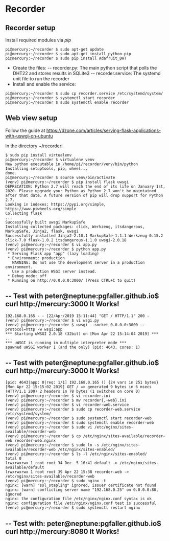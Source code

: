 # Recorder

## Recorder setup
Install required modules via _pip_
````
pi@mercury:~/recorder $ sudo apt-get update
pi@mercury:~/recorder $ sudo apt-get install python-pip
pi@mercury:~/recorder $ sudo pip install Adafruit_DHT
````
- Create the files:
-- recorder.py: The main python script that polls the DHT22 and stores results in SQLite3
-- recorder.service: The systemd unit file to run the recorder
- Install and enable the service:
````
pi@mercury:~/recorder $ sudo cp recorder.service /etc/systemd/system/
pi@mercury:~/recorder $ systemctl start recorder
pi@mercury:~/recorder $ sudo systemctl enable recorder
````

## Web view setup
Follow the guide at https://dzone.com/articles/serving-flask-applications-with-uswgi-on-ubuntu

In the directory ~/recorder:
````
$ sudo pip install virtualenv
pi@mercury:~/recorder $ virtualenv venv
New python executable in /home/pi/recorder/venv/bin/python
Installing setuptools, pip, wheel...
done.
pi@mercury:~/recorder $ source venv/bin/activate
(venv) pi@mercury:~/recorder $ pip install flask uwsgi
DEPRECATION: Python 2.7 will reach the end of its life on January 1st, 2020. Please upgrade your Python as Python 2.7 won't be maintained after that date. A future version of pip will drop support for Python 2.7.
Looking in indexes: https://pypi.org/simple, https://www.piwheels.org/simple
Collecting flask
...
Successfully built uwsgi MarkupSafe
Installing collected packages: click, Werkzeug, itsdangerous, MarkupSafe, Jinja2, flask, uwsgi
Successfully installed Jinja2-2.10.1 MarkupSafe-1.1.1 Werkzeug-0.15.2 click-7.0 flask-1.0.2 itsdangerous-1.1.0 uwsgi-2.0.18
(venv) pi@mercury:~/recorder $ vi app.py
(venv) pi@mercury:~/recorder $ python app.py
 * Serving Flask app "app" (lazy loading)
 * Environment: production
   WARNING: Do not use the development server in a production environment.
   Use a production WSGI server instead.
 * Debug mode: off
 * Running on http://0.0.0.0:3000/ (Press CTRL+C to quit)
````
--
Test with peter@neptune:pgfaller.github.io$ curl http://mercury:3000
It Works!
--
````
192.168.0.165 - - [22/Apr/2019 15:11:44] "GET / HTTP/1.1" 200 -
(venv) pi@mercury:~/recorder $ vi wsgi.py 
(venv) pi@mercury:~/recorder $ uwsgi --socket 0.0.0.0:3000 --protocol=http -w wsgi:app
*** Starting uWSGI 2.0.18 (32bit) on [Mon Apr 22 15:14:04 2019] ***
...
*** uWSGI is running in multiple interpreter mode ***
spawned uWSGI worker 1 (and the only) (pid: 4643, cores: 1)
````
--
Test with peter@neptune:pgfaller.github.io$ curl http://mercury:3000
It Works!
--
````
[pid: 4643|app: 0|req: 1/1] 192.168.0.165 () {24 vars in 251 bytes} [Mon Apr 22 15:15:02 2019] GET / => generated 9 bytes in 6 msecs (HTTP/1.1 200) 2 headers in 78 bytes (1 switches on core 0)
(venv) pi@mercury:~/recorder $ vi recorder.ini
(venv) pi@mercury:~/recorder $ mv recorder{,-web}.ini
(venv) pi@mercury:~/recorder $ vi recorder-web.service
(venv) pi@mercury:~/recorder $ sudo cp recorder-web.service /etc/systemd/system/
(venv) pi@mercury:~/recorder $ sudo systemctl start recorder-web
(venv) pi@mercury:~/recorder $ sudo systemctl enable recorder-web
(venv) pi@mercury:~/recorder $ sudo vi /etc/nginx/sites-available/recorder-web
(venv) pi@mercury:~/recorder $ cp /etc/nginx/sites-available/recorder-web recorder-web.nginx
(venv) pi@mercury:~/recorder $ sudo ln -s /etc/nginx/sites-available/recorder-web /etc/nginx/sites-enabled/
(venv) pi@mercury:~/recorder $ ls -l /etc/nginx/sites-enabled/
total 0
lrwxrwxrwx 1 root root 34 Dec  5 16:41 default -> /etc/nginx/sites-available/default
lrwxrwxrwx 1 root root 39 Apr 22 15:38 recorder-web -> /etc/nginx/sites-available/recorder-web
(venv) pi@mercury:~/recorder $ sudo nginx -t
nginx: [warn] "ssl_stapling" ignored, issuer certificate not found
nginx: [warn] conflicting server name "192.168.0.25" on 0.0.0.0:80, ignored
nginx: the configuration file /etc/nginx/nginx.conf syntax is ok
nginx: configuration file /etc/nginx/nginx.conf test is successful
(venv) pi@mercury:~/recorder $ sudo systemctl restart nginx
````
--
Test with:
peter@neptune:pgfaller.github.io$ curl http://mercury:8080
It Works!
--
````
